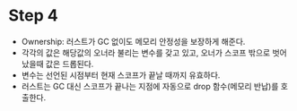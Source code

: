 # Step 4

- Ownership: 러스트가 GC 없이도 메모리 안정성을 보장하게 해준다.
- 각각의 값은 해당값의 오너라 불리는 변수를 갖고 있고, 오너가 스코프 밖으로 벗어났을때 값은 드롭된다.
- 변수는 선언된 시점부터 현재 스코프가 끝날 때까지 유효하다.
- 러스트는 GC 대신 스코프가 끝나는 지점에 자동으로 drop 함수(메모리 반납)를 호출한다.